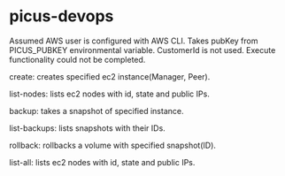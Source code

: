 # picus-devops

Assumed AWS user is configured with AWS CLI.
Takes pubKey from PICUS_PUBKEY environmental variable.
CustomerId is not used. Execute functionality could not be completed.

create: creates specified ec2 instance(Manager, Peer).

list-nodes: lists ec2 nodes with id, state and public IPs.

backup: takes a snapshot of specified instance.

list-backups: lists snapshots with their IDs.

rollback: rollbacks a volume with specified snapshot(ID).

list-all: lists ec2 nodes with id, state and public IPs.
